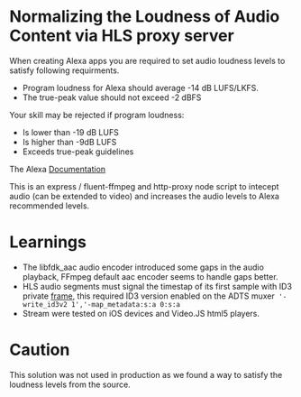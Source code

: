 # Normalizing the Loudness of Audio Content via HLS proxy server

When creating Alexa apps you are required to set audio loudness levels to satisfy following requirments.

* Program loudness for Alexa should average -14 dB LUFS/LKFS.
* The true-peak value should not exceed -2 dBFS

Your skill may be rejected if program loudness:

* Is lower than -19 dB LUFS
* Is higher than -9dB LUFS
* Exceeds true-peak guidelines

The Alexa [Documentation](https://developer.amazon.com/docs/flashbriefing/normalizing-the-loudness-of-audio-content.html)

This is an express / fluent-ffmpeg and http-proxy node script to intecept audio (can be extended to video) and increases the audio levels to Alexa recommended levels.

# Learnings

* The libfdk_aac audio encoder introduced some gaps in the audio playback, FFmpeg default aac encoder seems to handle gaps better.
* HLS audio segments must signal the timestap of its first sample with ID3 private [frame](https://tools.ietf.org/html/rfc8216), this required ID3 version enabled on the ADTS muxer`
'-write_id3v2 1','-map_metadata:s:a 0:s:a`
* Stream were tested on iOS devices and Video.JS html5 players.

# Caution
This solution was not used in production as we found a way to satisfy the loudness levels from the source.
